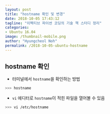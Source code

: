 ```yaml
---
layout: post
title: "hostname 확인 및 변경"
date: 2018-10-05 17:43:12
tagline: "이펙티브 파이썬 코딩의 기술 책 스터디 정리"
categories:
- Ubuntu 16.04
image: /thumbnail-mobile.png
author: "Hyungcheol Noh"
permalink: /2018-10-05-ubuntu-hostname
---
```


## hostname 확인
- 터미널에서 `hostname`을 확인하는 방법

```bash
>>> hostname
```

- `vi` 에디터로 `hostname`이 적힌 파일을 열어볼 수 있음

```bash
>>> vi /etc/hostname
```
